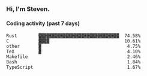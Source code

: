 ### Hi, I'm Steven.

#### Coding activity (past 7 days)
```
Rust        ▓▓▓▓▓▓▓▓▓▓▓▓▓▓▓▓▓▓▓▓▓▓▓▓▓▓▓▓▓▓  74.58%
C           ▓▓▓▓                            10.61%
other       ▓                                4.75%
TeX         ▓                                4.10%
Makefile                                     2.46%
Bash                                         1.84%
TypeScript                                   1.67%
```
